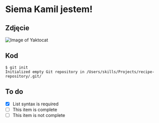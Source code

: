 # Siema Kamil jestem!

## Zdjęcie

![Image of Yaktocat](https://octodex.github.com/images/yaktocat.png)

## Kod
```
$ git init
Initialized empty Git repository in /Users/skills/Projects/recipe-repository/.git/
```

## To do
- [x] List syntax is required
- [ ] This item is complete
- [ ] This item is not complete

